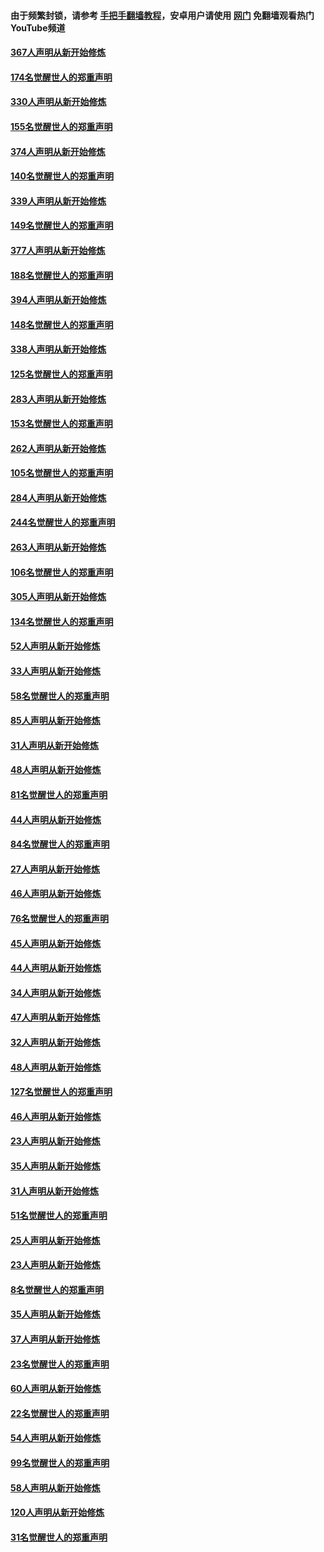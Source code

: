 #### 由于频繁封锁，请参考 [手把手翻墙教程](https://github.com/gfw-breaker/guides/wiki/)，安卓用户请使用 [网门](https://github.com/gfw-breaker/nogfw/blob/master/dl.md?t=06060800) 免翻墙观看热门YouTube频道 

#### [367人声明从新开始修炼](../pages/91/426421.md?t=06060800) 

#### [174名觉醒世人的郑重声明](../pages/91/426420.md?t=06060800) 

#### [330人声明从新开始修炼](../pages/91/426139.md?t=06060800) 

#### [155名觉醒世人的郑重声明](../pages/91/426138.md?t=06060800) 

#### [374人声明从新开始修炼](../pages/91/425811.md?t=06060800) 

#### [140名觉醒世人的郑重声明](../pages/91/425810.md?t=06060800) 

#### [339人声明从新开始修炼](../pages/91/425690.md?t=06060800) 

#### [149名觉醒世人的郑重声明](../pages/91/425689.md?t=06060800) 

#### [377人声明从新开始修炼](../pages/91/424867.md?t=06060800) 

#### [188名觉醒世人的郑重声明](../pages/91/424866.md?t=06060800) 

#### [394人声明从新开始修炼](../pages/91/423914.md?t=06060800) 

#### [148名觉醒世人的郑重声明](../pages/91/423913.md?t=06060800) 

#### [338人声明从新开始修炼](../pages/91/423540.md?t=06060800) 

#### [125名觉醒世人的郑重声明](../pages/91/423539.md?t=06060800) 

#### [283人声明从新开始修炼](../pages/91/423296.md?t=06060800) 

#### [153名觉醒世人的郑重声明](../pages/91/423295.md?t=06060800) 

#### [262人声明从新开始修炼](../pages/91/423004.md?t=06060800) 

#### [105名觉醒世人的郑重声明](../pages/91/423003.md?t=06060800) 

#### [284人声明从新开始修炼](../pages/91/422707.md?t=06060800) 

#### [244名觉醒世人的郑重声明](../pages/91/422706.md?t=06060800) 

#### [263人声明从新开始修炼](../pages/91/422553.md?t=06060800) 

#### [106名觉醒世人的郑重声明](../pages/91/422552.md?t=06060800) 

#### [305人声明从新开始修炼](../pages/91/422153.md?t=06060800) 

#### [134名觉醒世人的郑重声明](../pages/91/422152.md?t=06060800) 

#### [52人声明从新开始修炼](../pages/91/421846.md?t=06060800) 

#### [33人声明从新开始修炼](../pages/91/421804.md?t=06060800) 

#### [58名觉醒世人的郑重声明](../pages/91/421845.md?t=06060800) 

#### [85人声明从新开始修炼](../pages/91/421769.md?t=06060800) 

#### [31人声明从新开始修炼](../pages/91/421763.md?t=06060800) 

#### [48人声明从新开始修炼](../pages/91/421605.md?t=06060800) 

#### [81名觉醒世人的郑重声明](../pages/91/421656.md?t=06060800) 

#### [44人声明从新开始修炼](../pages/91/421544.md?t=06060800) 

#### [84名觉醒世人的郑重声明](../pages/91/421543.md?t=06060800) 

#### [27人声明从新开始修炼](../pages/91/421465.md?t=06060800) 

#### [46人声明从新开始修炼](../pages/91/421454.md?t=06060800) 

#### [76名觉醒世人的郑重声明](../pages/91/421453.md?t=06060800) 

#### [45人声明从新开始修炼](../pages/91/421452.md?t=06060800) 

#### [44人声明从新开始修炼](../pages/91/421422.md?t=06060800) 

#### [34人声明从新开始修炼](../pages/91/421322.md?t=06060800) 

#### [47人声明从新开始修炼](../pages/91/421264.md?t=06060800) 

#### [32人声明从新开始修炼](../pages/91/421225.md?t=06060800) 

#### [48人声明从新开始修炼](../pages/91/421202.md?t=06060800) 

#### [127名觉醒世人的郑重声明](../pages/91/421224.md?t=06060800) 

#### [46人声明从新开始修炼](../pages/91/421203.md?t=06060800) 

#### [23人声明从新开始修炼](../pages/91/421138.md?t=06060800) 

#### [35人声明从新开始修炼](../pages/91/421122.md?t=06060800) 

#### [31人声明从新开始修炼](../pages/91/421081.md?t=06060800) 

#### [51名觉醒世人的郑重声明](../pages/91/421080.md?t=06060800) 

#### [25人声明从新开始修炼](../pages/91/421020.md?t=06060800) 

#### [23人声明从新开始修炼](../pages/91/420884.md?t=06060800) 

#### [8名觉醒世人的郑重声明](../pages/91/420883.md?t=06060800) 

#### [35人声明从新开始修炼](../pages/91/420809.md?t=06060800) 

#### [37人声明从新开始修炼](../pages/91/420766.md?t=06060800) 

#### [23名觉醒世人的郑重声明](../pages/91/420765.md?t=06060800) 

#### [60人声明从新开始修炼](../pages/91/420727.md?t=06060800) 

#### [22名觉醒世人的郑重声明](../pages/91/420726.md?t=06060800) 

#### [54人声明从新开始修炼](../pages/91/420529.md?t=06060800) 

#### [99名觉醒世人的郑重声明](../pages/91/420528.md?t=06060800) 

#### [58人声明从新开始修炼](../pages/91/420198.md?t=06060800) 

#### [120人声明从新开始修炼](../pages/91/420141.md?t=06060800) 

#### [31名觉醒世人的郑重声明](../pages/91/420197.md?t=06060800) 

